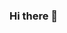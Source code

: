 ### Hi there 👋

<!--
**eduardmavliutov/eduardmavliutov** is a ✨ _special_ ✨ repository because its `README.md` (this file) appears on your GitHub profile.

Here are some ideas to get you started:

- 🔭 I’m currently working on Videogame Quiz
- 🌱 I’m currently learning [Nest.js][https://nestjs.com/]
- 💬 Ask me about absolutly **anything** 👻
- 📫 How to reach me: telegram @callmeeduardo
- 😄 Pronouns: ...
- ⚡ Fun fact: I learned Java and became a JavaScript developer, learned React and got job as a Vue developer 🤪
-->
